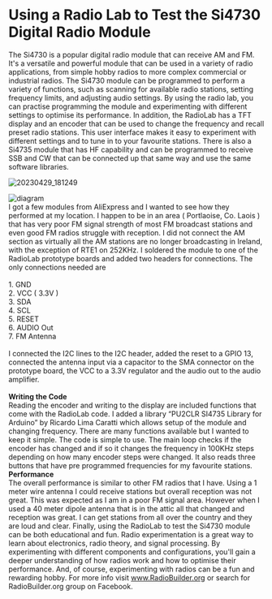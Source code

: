 # Using a Radio Lab to Test the Si4730 Digital Radio Module
The Si4730 is a popular digital radio module that can receive AM and FM. It's a versatile and powerful module that can be used in a variety of radio applications, from simple hobby radios to more complex commercial or industrial radios. 
The Si4730 module can be programmed to perform a variety of functions, such as scanning for available radio stations, setting frequency limits, and adjusting audio settings. By using the radio lab, you can practise programming the module and experimenting with different settings to optimise its performance. In addition, the RadioLab has a TFT display and an encoder that can be used to change the frequency and recall preset radio stations. This user interface makes it easy to experiment with different settings and to tune in to your favourite stations.
There is also a Si4735 module that has HF capability and can be programmed to receive SSB and CW that can be connected up that same way and use the same software libraries.<br />

![20230429_181249](https://user-images.githubusercontent.com/132345889/236624875-e448a247-97dc-4d8b-8a89-9fd842eb790a.jpg)

![diagram](https://user-images.githubusercontent.com/132345889/236624835-8b962eb4-e083-4066-af23-ceb65f2757dc.jpg)
<br />
I got a few modules from AliExpress and I wanted to see how they performed at my location. I happen to be in an area ( Portlaoise, Co. Laois ) that has very poor FM signal strength of most FM broadcast stations and even good FM radios struggle with reception.
I did not connect the AM section as virtually all the AM stations are no longer broadcasting in Ireland, with the exception of RTE1 on 252KHz.
I soldered the module to  one of the RadioLab prototype boards and added two headers for connections. The only connections needed are <br />
    <br />1. GND
    <br />2. VCC ( 3.3V ) 
    <br />3. SDA
    <br />4. SCL
    <br />5. RESET
    <br />6. AUDIO Out
    <br />7. FM Antenna
    <br />
<br />I connected the I2C lines to the I2C header, added the reset to a GPIO 13, connected the antenna input via a capacitor to the SMA connector on the prototype board, the VCC to a 3.3V regulator and the audio out to the audio amplifier.<br />
**<br />Writing the Code<br />**
Reading the encoder and writing to the display are included functions that come with the RadioLab code. I added a library “PU2CLR SI4735 Library for Arduino” by Ricardo Lima Caratti which allows setup of the module and changing frequency. There are many functions available but I wanted to keep it simple.
The code is simple to use. The main loop checks if the encoder has changed and if so it changes the frequency in 100KHz steps depending on how many encoder steps were changed. It also reads three buttons that have pre programmed frequencies for my favourite stations.
**<br />Performance<br />**
The overall performance is similar to other FM radios that I have. Using a 1 meter wire antenna I could receive stations but overall reception was not great. This was expected as I am in a poor FM signal area. However when I used a 40 meter dipole antenna that is  in the attic all that changed and reception was great. I can get stations from all over the country and they are loud and clear.
Finally, using the RadioLab to test the Si4730 module can be both educational and fun. Radio experimentation is a great way to learn about electronics, radio theory, and signal processing. By experimenting with different components and configurations, you'll gain a deeper understanding of how radios work and how to optimise their performance. And, of course, experimenting with radios can be a fun and rewarding hobby.
For more info visit www.RadioBuilder.org or search for RadioBuilder.org group on Facebook.




